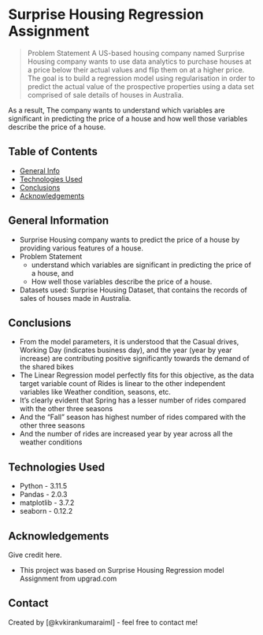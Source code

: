 # Surprise Housing Regression Assignment
> Problem Statement
A US-based housing company named Surprise Housing company wants to use data analytics to purchase houses at a price below their actual values and flip them on at a higher price. The goal is to build a regression model using regularisation in order to predict the actual value of the prospective properties using a data set comprised of sale details of houses in Australia.

As a result, The company wants to understand which variables are significant in predicting the price of a house and how well those variables describe the price of a house.


## Table of Contents
* [General Info](#general-information)
* [Technologies Used](#technologies-used)
* [Conclusions](#conclusions)
* [Acknowledgements](#acknowledgements)

## General Information
- Surprise Housing company wants to predict the price of a house by providing various features of a house.
- Problem Statement
	- understand which variables are significant in predicting the price of a house, and
	- How well those variables describe the price of a house.
- Datasets used: 
  Surprise Housing Dataset, that contains the records of sales of houses made in Australia.
	
## Conclusions
- From the model parameters, it is understood that the Casual drives, Working Day (indicates business day), and the year (year by year increase) are contributing positive significantly towards the demand of the shared bikes
- The Linear Regression model perfectly fits for this objective, as the data target variable count of Rides is linear to the other independent variables like Weather condition, seasons, etc.
- It’s clearly evident that Spring has a lesser number of rides compared with the other three seasons
- And the “Fall” season has highest number of rides compared with the other three seasons
- And the number of rides are increased year by year across all the weather conditions

## Technologies Used
- Python - 3.11.5
- Pandas - 2.0.3
- matplotlib - 3.7.2
- seaborn - 0.12.2

## Acknowledgements
Give credit here.
- This project was based on Surprise Housing Regression model Assignment from upgrad.com


## Contact
Created by [@kvkirankumaraiml] - feel free to contact me!


<!-- Optional -->
<!-- ## License -->
<!-- This project is open source and available under the [... License](). -->

<!-- You don't have to include all sections - just the one's relevant to your project -->
